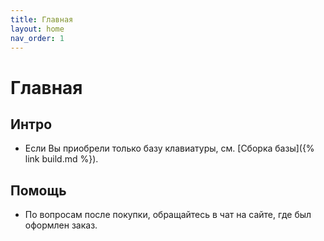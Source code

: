 ```yaml
---
title: Главная
layout: home
nav_order: 1
---
```


# Главная

## Интро

- Если Вы приобрели только базу клавиатуры, см. [Сборка базы]({% link build.md %}).

## Помощь

- По вопросам после покупки, обращайтесь в чат на сайте, где был оформлен заказ.
